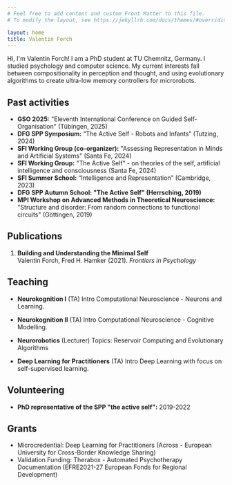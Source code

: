 ```yaml
---
# Feel free to add content and custom Front Matter to this file.
# To modify the layout, see https://jekyllrb.com/docs/themes/#overriding-theme-defaults

layout: home
title: Valentin Forch
---
```


Hi, I'm Valentin Forch! I am a PhD student at TU Chemnitz, Germany. I studied psychology and computer science. My current interests fall between compositionality in perception and thought, and using evolutionary algorithms to create ultra-low memory controllers for microrobots.


## Past activities

- **GSO 2025:** "Eleventh International Conference on Guided Self-Organisation" (Tübingen, 2025)
- **DFG SPP Symposium:** “The Active Self - Robots and Infants” (Tutzing, 2024)
- **SFI Working Group (co-organizer):** "Assessing Representation in Minds and Artificial Systems" (Santa Fe, 2024)
- **SFI Working Group:** "The Active Self" - on theories of the self, artificial intelligence and consciousness (Santa Fe, 2024)
- **SFI Summer School:** “Intelligence and Representation” (Cambridge, 2023)
- **DFG SPP Autumn School: "The Active Self" (Herrsching, 2019)**
- **MPI Workshop on Advanced Methods in Theoretical Neuroscience:** "Structure and disorder: From random connections to functional circuits" (Göttingen, 2019)

## Publications

1. **Building and Understanding the Minimal Self**  
   Valentin Forch, Fred H. Hamker (2021). *Frontiers in Psychology*

## Teaching

- **Neurokognition I**  (TA)
  Intro Computational Neuroscience - Neurons and Learning.

- **Neurokognition II** (TA)
  Intro Computational Neuroscience - Cognitive Modelling.

- **Neurorobotics** (Lecturer)
  Topics: Reservoir Computing and Evolutionary Algorithms

- **Deep Learning for Practitioners** (TA)
  Intro Deep Learning with focus on self-supervised learning.

## Volunteering

- **PhD representative of the SPP "the active self":** 2019-2022

## Grants
- Microcredential: Deep Learning for Practitioners (Across - European University for Cross-Border Knowledge Sharing)
- Validation Funding: Therabox - Automated Psychotherapy Documentation (EFRE2021-27 European Fonds for Regional Development)
